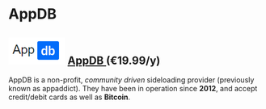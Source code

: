 # AppDB

## ![](../.gitbook/assets/screen-shot-2020-12-26-at-05.25.928-pm.png) [AppDB ](https://appdb.to/my/buy)\(€19.99/y\)

AppDB is a non-profit, _community driven_ sideloading provider \(previously known as appaddict\). They have been in operation since **2012**, and accept credit/debit cards as well as **Bitcoin**.

